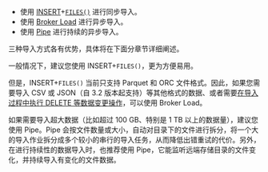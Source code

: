 
- 使用 [INSERT](../../sql-reference/sql-statements/data-manipulation/INSERT.md)+[`FILES()`](../../sql-reference/sql-functions/table-functions/files.md) 进行同步导入。
- 使用 [Broker Load](../../sql-reference/sql-statements/data-manipulation/BROKER_LOAD.md) 进行异步导入。
- 使用 [Pipe](../../sql-reference/sql-statements/data-manipulation/CREATE_PIPE.md) 进行持续的异步导入。

三种导入方式各有优势，具体将在下面分章节详细阐述。

一般情况下，建议您使用 INSERT+`FILES()`，更为方便易用。

但是，INSERT+`FILES()` 当前只支持 Parquet 和 ORC 文件格式。因此，如果您需要导入 CSV 或 JSON（自 3.2 版本起支持）等其他格式的数据、或者需要[在导入过程中执行 DELETE 等数据变更操作](../../loading/Load_to_Primary_Key_tables.md)，可以使用 Broker Load。

如果需要导入超大数据（比如超过 100 GB、特别是 1 TB 以上的数据量），建议您使用 Pipe。Pipe 会按文件数量或大小，自动对目录下的文件进行拆分，将一个大的导入作业拆分成多个较小的串行的导入任务，从而降低出错重试的代价。另外，在进行持续性的数据导入时，也推荐使用 Pipe，它能监听远端存储目录的文件变化，并持续导入有变化的文件数据。

